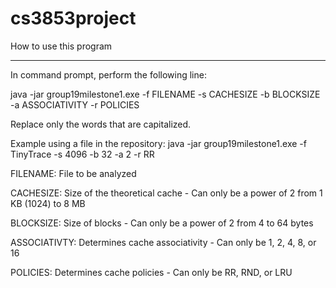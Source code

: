# cs3853project

How to use this program
******************************
In command prompt, perform the following line:

java -jar group19milestone1.exe -f FILENAME -s CACHESIZE -b BLOCKSIZE -a ASSOCIATIVITY -r POLICIES

Replace only the words that are capitalized.

Example using a file in the repository:
java -jar group19milestone1.exe -f TinyTrace -s 4096 -b 32 -a 2 -r RR

FILENAME: 	File to be analyzed

CACHESIZE:	Size of the theoretical cache	- Can only be a power of 2 from 1 KB (1024) to 8 MB

BLOCKSIZE:	Size of blocks			- Can only be a power of 2 from 4 to 64 bytes

ASSOCIATIVTY:	Determines cache associativity	- Can only be 1, 2, 4, 8, or 16

POLICIES:	Determines cache policies	- Can only be RR, RND, or LRU
